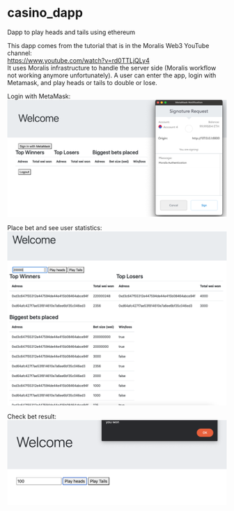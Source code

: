 # casino_dapp
Dapp to play heads and tails using ethereum

This dapp comes from the tutorial that is in the Moralis Web3 YouTube channel:  
https://www.youtube.com/watch?v=rd0TTLjQLy4  
It uses Moralis infrastructure to handle the server side (Moralis workflow not working anymore unfortunately).
A user can enter the app, login with Metamask, and play heads or tails to double or lose.

Login with MetaMask:
![alt text](https://github.com/guillemaru/casino_dapp/blob/master/images/Screenshot1.png?raw=true)

Place bet and see user statistics:
![alt text](https://github.com/guillemaru/casino_dapp/blob/master/images/Screenshot2.png?raw=true)

Check bet result:
![alt text](https://github.com/guillemaru/casino_dapp/blob/master/images/Screenshot.png?raw=true)
